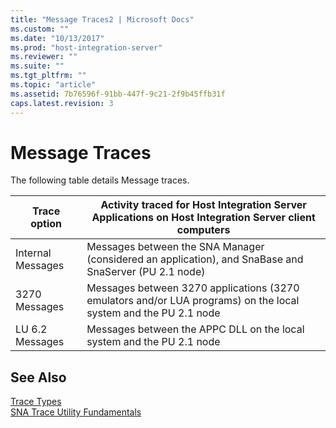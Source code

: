 ```yaml
---
title: "Message Traces2 | Microsoft Docs"
ms.custom: ""
ms.date: "10/13/2017"
ms.prod: "host-integration-server"
ms.reviewer: ""
ms.suite: ""
ms.tgt_pltfrm: ""
ms.topic: "article"
ms.assetid: 7b76596f-91bb-447f-9c21-2f9b45ffb31f
caps.latest.revision: 3
---
```

# Message Traces
The following table details Message traces.  
  
|Trace option|Activity traced for Host Integration Server Applications on Host Integration Server client computers|  
|------------------|----------------------------------------------------------------------------------------------------------|  
|Internal Messages|Messages between the SNA Manager (considered an application), and SnaBase and SnaServer (PU 2.1 node)|  
|3270 Messages|Messages between 3270 applications (3270 emulators and/or LUA programs) on the local system and the PU 2.1 node|  
|LU 6.2 Messages|Messages between the APPC DLL on the local system and the PU 2.1 node|  
  
## See Also  
 [Trace Types](../core/trace-types.md)   
 [SNA Trace Utility Fundamentals](../core/sna-trace-utility-fundamentals.md)